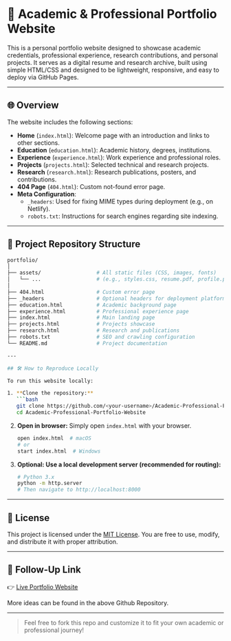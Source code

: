 # 📁 Academic & Professional Portfolio Website

This is a personal portfolio website designed to showcase academic credentials, professional experience, research contributions, and personal projects. It serves as a digital resume and research archive, built using simple HTML/CSS and designed to be lightweight, responsive, and easy to deploy via GitHub Pages.

---

## 🌐 Overview

The website includes the following sections:

- **Home** (`index.html`): Welcome page with an introduction and links to other sections.
- **Education** (`education.html`): Academic history, degrees, institutions.
- **Experience** (`experience.html`): Work experience and professional roles.
- **Projects** (`projects.html`): Selected technical and research projects.
- **Research** (`research.html`): Research publications, posters, and contributions.
- **404 Page** (`404.html`): Custom not-found error page.
- **Meta Configuration**:
  - `_headers`: Used for fixing MIME types during deployment (e.g., on Netlify).
  - `robots.txt`: Instructions for search engines regarding site indexing.

---

## 📁 Project Repository Structure

```bash
portfolio/
│
├── assets/                  # All static files (CSS, images, fonts)
│   └── ...                  # (e.g., styles.css, resume.pdf, profile.png)
│
├── 404.html                 # Custom error page
├── _headers                 # Optional headers for deployment platforms
├── education.html           # Academic background page
├── experience.html          # Professional experience page
├── index.html               # Main landing page
├── projects.html            # Projects showcase
├── research.html            # Research and publications
├── robots.txt               # SEO and crawling configuration
└── README.md                # Project documentation

---

## 🛠️ How to Reproduce Locally

To run this website locally:

1. **Clone the repository:**
   ```bash
   git clone https://github.com/<your-username>/Academic-Professional-Portfolio-Website.git
   cd Academic-Professional-Portfolio-Website
   ```

2. **Open in browser:**
   Simply open `index.html` with your browser.
   ```bash
   open index.html  # macOS
   # or
   start index.html  # Windows
   ```

3. **Optional: Use a local development server (recommended for routing):**
   ```bash
   # Python 3.x
   python -m http.server
   # Then navigate to http://localhost:8000
   ```

---

## 📄 License

This project is licensed under the [MIT License](LICENSE). You are free to use, modify, and distribute it with proper attribution.

---

## 🔗 Follow-Up Link

👉 [Live Portfolio Website]([https://<your-github-username>.github.io/Academic-Professional-Portfolio-Website](https://github.com/yerragondu/Portfolio-Follow-Up))

More ideas can be found in the above Github Repository. 

---

> Feel free to fork this repo and customize it to fit your own academic or professional journey!
